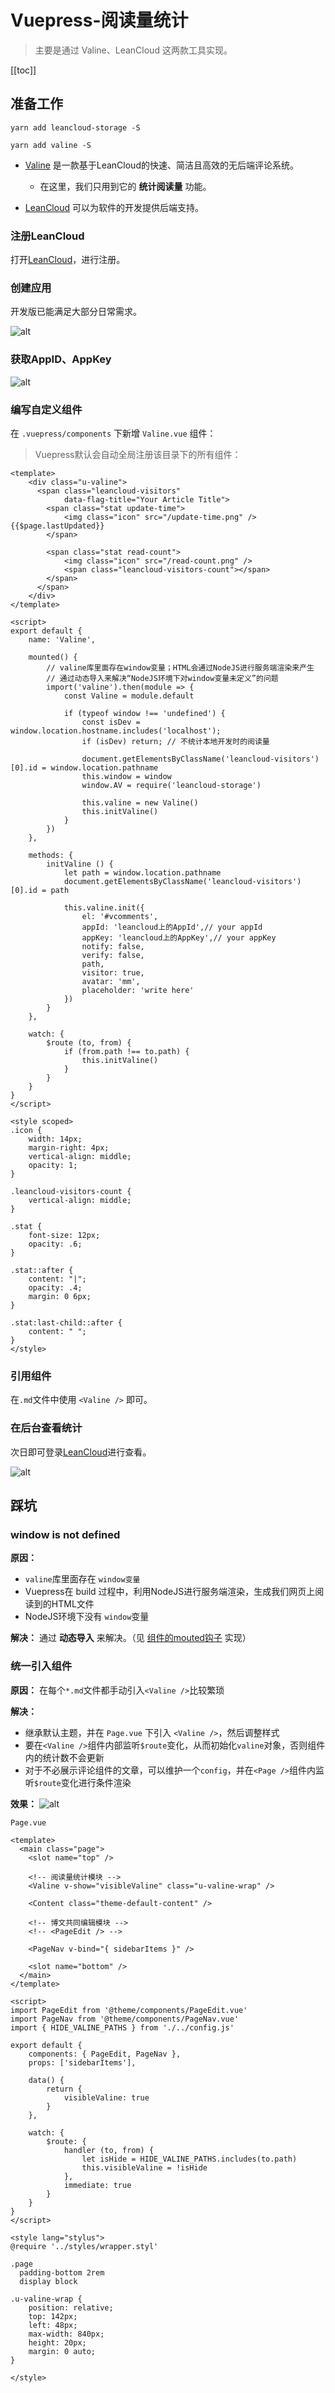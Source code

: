 # Vuepress-阅读量统计
> 主要是通过 Valine、LeanCloud 这两款工具实现。

[[toc]]

## 准备工作
```
yarn add leancloud-storage -S

yarn add valine -S
```

 - [Valine](https://valine.js.org/) 是一款基于LeanCloud的快速、简洁且高效的无后端评论系统。
    - 在这里，我们只用到它的 **统计阅读量** 功能。

 - [LeanCloud](https://www.leancloud.cn/) 可以为软件的开发提供后端支持。


### 注册LeanCloud
打开[LeanCloud](https://leancloud.cn/dashboard/login.html#/signin)，进行注册。

### 创建应用
开发版已能满足大部分日常需求。

![alt](./img/img-1.png)

### 获取AppID、AppKey
![alt](./img/img-2.png)

### 编写自定义组件
在 `.vuepress/components` 下新增 `Valine.vue` 组件：

> Vuepress默认会自动全局注册该目录下的所有组件：

```vue
<template>
    <div class="u-valine">
      <span class="leancloud-visitors"
            data-flag-title="Your Article Title">
        <span class="stat update-time">
            <img class="icon" src="/update-time.png" />{{$page.lastUpdated}}
        </span>

        <span class="stat read-count">
            <img class="icon" src="/read-count.png" />
            <span class="leancloud-visitors-count"></span>
        </span>
      </span>
    </div>
</template>

<script>
export default {
    name: 'Valine',

    mounted() {
        // valine库里面存在window变量；HTML会通过NodeJS进行服务端渲染来产生
        // 通过动态导入来解决“NodeJS环境下对window变量未定义”的问题
        import('valine').then(module => {
            const Valine = module.default

            if (typeof window !== 'undefined') {
                const isDev = window.location.hostname.includes('localhost');
                if (isDev) return; // 不统计本地开发时的阅读量

                document.getElementsByClassName('leancloud-visitors')[0].id = window.location.pathname
                this.window = window
                window.AV = require('leancloud-storage')

                this.valine = new Valine()
                this.initValine()
            }
        })
    },

    methods: {
        initValine () {
            let path = window.location.pathname
            document.getElementsByClassName('leancloud-visitors')[0].id = path

            this.valine.init({
                el: '#vcomments',
                appId: 'leancloud上的AppId',// your appId
                appKey: 'leancloud上的AppKey',// your appKey
                notify: false,
                verify: false,
                path,
                visitor: true,
                avatar: 'mm',
                placeholder: 'write here'
            })
        }
    },

    watch: {
        $route (to, from) {
            if (from.path !== to.path) {
                this.initValine()
            }
        }
    }
}
</script>

<style scoped>
.icon {
    width: 14px;
    margin-right: 4px;
    vertical-align: middle;
    opacity: 1;
}

.leancloud-visitors-count {
    vertical-align: middle;
}

.stat {
    font-size: 12px;
    opacity: .6;
}

.stat::after {
    content: "|";
    opacity: .4;
    margin: 0 6px;
}

.stat:last-child::after {
    content: " ";
}
</style>

```

### 引用组件
在`.md`文件中使用 `<Valine />` 即可。

### 在后台查看统计
次日即可登录[LeanCloud](https://leancloud.cn/dashboard/login.html#/signin)进行查看。

![alt](./img/img-3.png)


## 踩坑
### window is not defined
**原因：** 
 - `valine`库里面存在 `window变量`
 - Vuepress在 build 过程中，利用NodeJS进行服务端渲染，生成我们网页上阅读到的HTML文件
 - NodeJS环境下没有 `window`变量

**解决：** 通过 **动态导入** 来解决。（见 [组件的mouted钩子](#编写自定义组件) 实现）


### 统一引入组件
**原因：** 在每个`*.md`文件都手动引入`<Valine />`比较繁琐

**解决：** 
 - 继承默认主题，并在 `Page.vue` 下引入 `<Valine />`，然后调整样式
 - 要在`<Valine />`组件内部监听`$route`变化，从而初始化`valine`对象，否则组件内的统计数不会更新
 - 对于不必展示评论组件的文章，可以维护一个`config`，并在`<Page />`组件内监听`$route`变化进行条件渲染

**效果：**
![alt](./img/img-4.png)

`Page.vue`
```vue
<template>
  <main class="page">
    <slot name="top" />

    <!-- 阅读量统计模块 -->
    <Valine v-show="visibleValine" class="u-valine-wrap" />

    <Content class="theme-default-content" />

    <!-- 博文共同编辑模块 -->
    <!-- <PageEdit /> -->

    <PageNav v-bind="{ sidebarItems }" />

    <slot name="bottom" />
  </main>
</template>

<script>
import PageEdit from '@theme/components/PageEdit.vue'
import PageNav from '@theme/components/PageNav.vue'
import { HIDE_VALINE_PATHS } from './../config.js'

export default {
    components: { PageEdit, PageNav },
    props: ['sidebarItems'],

    data() {
        return {
            visibleValine: true
        }
    },

    watch: {
        $route: {
            handler (to, from) {
                let isHide = HIDE_VALINE_PATHS.includes(to.path)
                this.visibleValine = !isHide
            },
            immediate: true
        }
    }
}
</script>

<style lang="stylus">
@require '../styles/wrapper.styl'

.page
  padding-bottom 2rem
  display block

.u-valine-wrap {
    position: relative;
    top: 142px;
    left: 48px;
    max-width: 840px;
    height: 20px;
    margin: 0 auto;
}

</style>
```